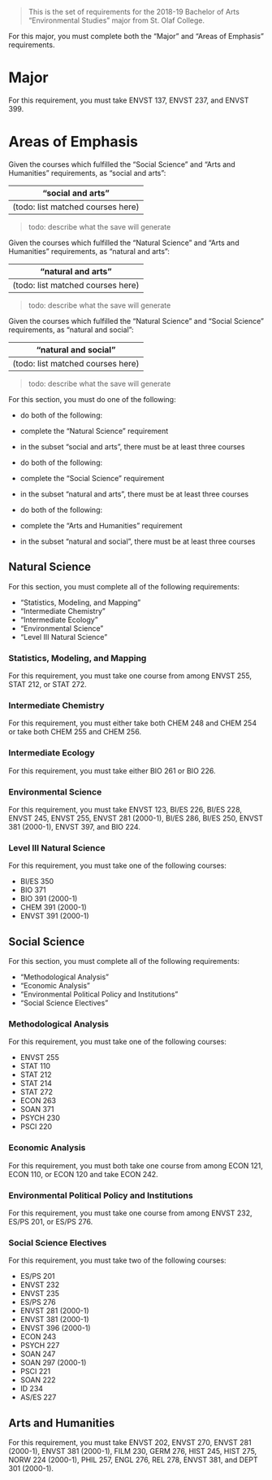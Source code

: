 > This is the set of requirements for the 2018-19 Bachelor of Arts
> “Environmental Studies” major from St. Olaf College.

For this major, you must complete both the “Major” and “Areas of Emphasis” requirements.

# Major
For this requirement, you must take ENVST 137, ENVST 237, and ENVST 399.


# Areas of Emphasis
Given the courses which fulfilled the “Social Science” and “Arts and Humanities” requirements, as “social and arts”:

| “social and arts” |
| ----------------- |
| (todo: list matched courses here) |

> todo: describe what the save will generate

Given the courses which fulfilled the “Natural Science” and “Arts and Humanities” requirements, as “natural and arts”:

| “natural and arts” |
| ------------------ |
| (todo: list matched courses here) |

> todo: describe what the save will generate

Given the courses which fulfilled the “Natural Science” and “Social Science” requirements, as “natural and social”:

| “natural and social” |
| -------------------- |
| (todo: list matched courses here) |

> todo: describe what the save will generate

For this section, you must do one of the following:

- do both of the following:

- complete the “Natural Science” requirement
- in the subset “social and arts”, there must be at least three courses

- do both of the following:

- complete the “Social Science” requirement
- in the subset “natural and arts”, there must be at least three courses

- do both of the following:

- complete the “Arts and Humanities” requirement
- in the subset “natural and social”, there must be at least three courses


## Natural Science
For this section, you must complete all of the following requirements:

- “Statistics, Modeling, and Mapping”
- “Intermediate Chemistry”
- “Intermediate Ecology”
- “Environmental Science”
- “Level III Natural Science”

### Statistics, Modeling, and Mapping
For this requirement, you must take one course from among ENVST 255, STAT 212, or STAT 272.

### Intermediate Chemistry
For this requirement, you must either take both CHEM 248 and CHEM 254 or take both CHEM 255 and CHEM 256.

### Intermediate Ecology
For this requirement, you must take either BIO 261 or BIO 226.

### Environmental Science
For this requirement, you must take ENVST 123, BI/ES 226, BI/ES 228, ENVST 245, ENVST 255, ENVST 281 (2000-1), BI/ES 286, BI/ES 250, ENVST 381 (2000-1), ENVST 397, and BIO 224.

### Level III Natural Science
For this requirement, you must take one of the following courses:

- BI/ES 350
- BIO 371
- BIO 391 (2000-1)
- CHEM 391 (2000-1)
- ENVST 391 (2000-1)

## Social Science
For this section, you must complete all of the following requirements:

- “Methodological Analysis”
- “Economic Analysis”
- “Environmental Political Policy and Institutions”
- “Social Science Electives”

### Methodological Analysis
For this requirement, you must take one of the following courses:

- ENVST 255
- STAT 110
- STAT 212
- STAT 214
- STAT 272
- ECON 263
- SOAN 371
- PSYCH 230
- PSCI 220

### Economic Analysis
For this requirement, you must both take one course from among ECON 121, ECON 110, or ECON 120 and take ECON 242.

### Environmental Political Policy and Institutions
For this requirement, you must take one course from among ENVST 232, ES/PS 201, or ES/PS 276.

### Social Science Electives
For this requirement, you must take two of the following courses:

- ES/PS 201
- ENVST 232
- ENVST 235
- ES/PS 276
- ENVST 281 (2000-1)
- ENVST 381 (2000-1)
- ENVST 396 (2000-1)
- ECON 243
- PSYCH 227
- SOAN 247
- SOAN 297 (2000-1)
- PSCI 221
- SOAN 222
- ID 234
- AS/ES 227

## Arts and Humanities
For this requirement, you must take ENVST 202, ENVST 270, ENVST 281 (2000-1), ENVST 381 (2000-1), FILM 230, GERM 276, HIST 245, HIST 275, NORW 224 (2000-1), PHIL 257, ENGL 276, REL 278, ENVST 381, and DEPT 301 (2000-1).


